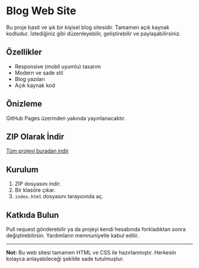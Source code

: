 # Blog Web Site

Bu proje basit ve şık bir kişisel blog sitesidir. Tamamen açık kaynak kodludur. İstediğiniz gibi düzenleyebilir, geliştirebilir ve paylaşabilirsiniz.

## Özellikler

- Responsive (mobil uyumlu) tasarım
- Modern ve sade stil
- Blog yazıları
- Açık kaynak kod

## Önizleme

GitHub Pages üzerinden yakında yayınlanacaktır.

## ZIP Olarak İndir

[Tüm projeyi buradan indir](https://github.com/Boos-dc/Blog-web-site/blob/main/blog-site.zip?raw=true)

## Kurulum

1. ZIP dosyasını indir.
2. Bir klasöre çıkar.
3. `index.html` dosyasını tarayıcında aç.

## Katkıda Bulun

Pull request gönderebilir ya da projeyi kendi hesabında forkladıktan sonra değiştirebilirsin. Yardımların memnuniyetle kabul edilir.

---

**Not:** Bu web sitesi tamamen HTML ve CSS ile hazırlanmıştır. Herkesin kolayca anlayabileceği şekilde sade tutulmuştur.
